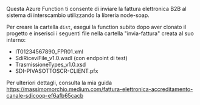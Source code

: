 Questa Azure Function ti consente di inviare la fattura elettronica B2B al sistema di interscambio utilizzando la libreria node-soap.

Per creare la cartella `dist`, esegui la function subito dopo aver clonato il progetto e inserisci i seguenti file nella cartella "invia-fattura" creata al suo interno:

- IT01234567890_FPR01.xml
- SdiRiceviFile_v1.0.wsdl (con endpoint di test)
- TrasmissioneTypes_v1.0.xsd
- SDI-PIVASOTTOSCR-CLIENT.pfx

Per ulteriori dettagli, consulta la mia guida https://massimomorchio.medium.com/fattura-elettronica-accreditamento-canale-sdicoop-ef6afb65cacb
